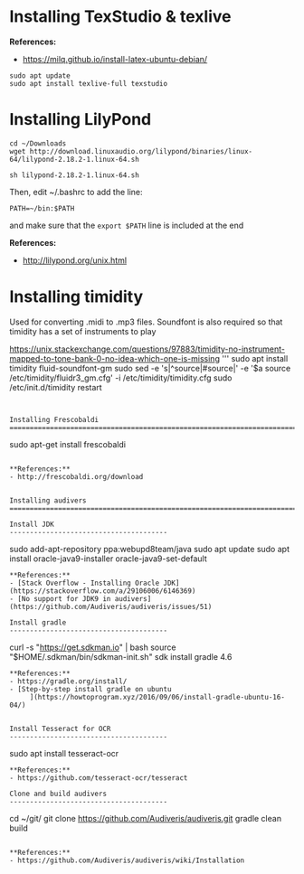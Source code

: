  
Installing TexStudio & texlive
==============================================================================
**References:**
- https://milq.github.io/install-latex-ubuntu-debian/

```
sudo apt update
sudo apt install texlive-full texstudio

```


Installing LilyPond
==============================================================================


```
cd ~/Downloads
wget http://download.linuxaudio.org/lilypond/binaries/linux-64/lilypond-2.18.2-1.linux-64.sh

sh lilypond-2.18.2-1.linux-64.sh

```

Then, edit ~/.bashrc to add the line:
```
PATH=~/bin:$PATH
```
and make sure that the `export $PATH` line is included at the end

**References:**
- http://lilypond.org/unix.html

Installing timidity
==============================================================================
Used for converting .midi to .mp3 files.
Soundfont is also required so that timidity has a set of instruments to play

https://unix.stackexchange.com/questions/97883/timidity-no-instrument-mapped-to-tone-bank-0-no-idea-which-one-is-missing
'''
sudo apt install timidity fluid-soundfont-gm
sudo sed -e 's|^source|#source|' -e '$a source /etc/timidity/fluidr3_gm.cfg' -i /etc/timidity/timidity.cfg
sudo /etc/init.d/timidity restart
```


Installing Frescobaldi
==============================================================================

```
sudo apt-get install frescobaldi
```

**References:**
- http://frescobaldi.org/download


Installing audivers
==============================================================================

Install JDK
---------------------------------------
```
sudo add-apt-repository ppa:webupd8team/java
sudo apt update
sudo apt install oracle-java9-installer oracle-java9-set-default
```
**References:**
- [Stack Overflow - Installing Oracle JDK](https://stackoverflow.com/a/29106006/6146369)
- [No support for JDK9 in audivers](https://github.com/Audiveris/audiveris/issues/51)

Install gradle
---------------------------------------
```
curl -s "https://get.sdkman.io" | bash
source "$HOME/.sdkman/bin/sdkman-init.sh"
sdk install gradle 4.6
```
**References:**
- https://gradle.org/install/
- [Step-by-step install gradle on ubuntu
     ](https://howtoprogram.xyz/2016/09/06/install-gradle-ubuntu-16-04/)

     
Install Tesseract for OCR
---------------------------------------
```
sudo apt install tesseract-ocr
```
**References:**
- https://github.com/tesseract-ocr/tesseract

Clone and build audivers
---------------------------------------
```
cd ~/git/
git clone https://github.com/Audiveris/audiveris.git
gradle clean build
```

**References:**
- https://github.com/Audiveris/audiveris/wiki/Installation
